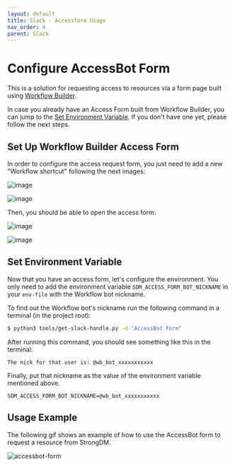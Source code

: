 ```yaml
---
layout: default
title: Slack - Accessform Usage
nav_order: 4
parent: Slack
---
```


# Configure AccessBot Form

This is a solution for requesting access to resources via a form page built using [Workflow Builder](https://slack.com/help/articles/360035692513-Guide-to-Workflow-Builder).

In case you already have an Access Form built from Workflow Builder, you can jump to the [Set Environment Variable](#Set-Environment-Variable). If you don't have one yet, please follow the next steps.

## Set Up Workflow Builder Access Form

In order to configure the access request form, you just need to add a new "Workflow shortcut" following the next images:

![image](https://user-images.githubusercontent.com/20745533/197523236-92cd845f-7875-4c13-84ef-ecd57c71e8e2.png)

![image](https://user-images.githubusercontent.com/20745533/197523285-aaa6c758-84f6-4021-92ff-53d75938b97b.png)

Then, you should be able to open the access form:

![image](https://user-images.githubusercontent.com/20745533/197523608-2e3abb8f-0e9c-4e11-9ffe-2171792480fe.png)

![image](https://user-images.githubusercontent.com/20745533/197523654-7c140d26-8915-4b5c-9917-f966cd2f99b2.png)


## Set Environment Variable

Now that you have an access form, let's configure the environment. You only need to add the environment variable `SDM_ACCESS_FORM_BOT_NICKNAME` in your `env-file` with the Workflow bot nickname.

To find out the Workflow bot's nickname run the following command in a terminal (in the project root):

```bash
$ python3 tools/get-slack-handle.py -d "AccessBot Form" 
```

After running this command, you should see something like this in the terminal:

```
The nick for that user is: @wb_bot_xxxxxxxxxxx
```

Finally, put that nickname as the value of the environment variable mentioned above.

```
SDM_ACCESS_FORM_BOT_NICKNAME=@wb_bot_xxxxxxxxxxx
```

## Usage Example

The following gif shows an example of how to use the AccessBot form to request a resource from StrongDM.

![accessbot-form](https://user-images.githubusercontent.com/82273420/163173633-243771d8-a31c-4f79-aaf6-102eb4265286.gif)

